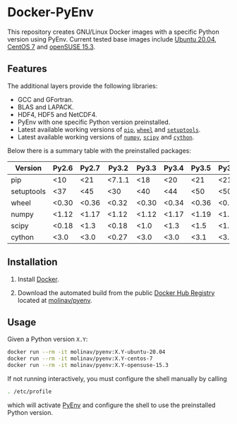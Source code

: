 # Docker-PyEnv

This repository creates GNU/Linux Docker images with a specific Python version
using PyEnv. Current tested base images include [Ubuntu 20.04], [CentOS 7] and
[openSUSE 15.3].


## Features

The additional layers provide the following libraries:

- GCC and GFortran.
- BLAS and LAPACK.
- HDF4, HDF5 and NetCDF4.
- PyEnv with one specific Python version preinstalled.
- Latest available working versions of [`pip`], [`wheel`] and [`setuptools`].
- Latest available working versions of [`numpy`], [`scipy`] and [`cython`].

Below there is a summary table with the preinstalled packages:

| Version    | Py2.6  | Py2.7  | Py3.2  | Py3.3  | Py3.4  | Py3.5   | Py3.6   | Py3.7+  |
|------------|--------|--------|--------|--------|--------|---------|---------|---------|
| pip        | <10    | <21    | <7.1.1 | <18    | <20    | <21     | <21     | <21     |
| setuptools | <37    | <45    | <30    | <40    | <44    | <50     | <50     | <50     |
| wheel      | <0.30  | <0.36  | <0.32  | <0.30  | <0.34  | <0.36   | <0.36   | <0.36   |
| numpy      | <1.12  | <1.17  | <1.12  | <1.12  | <1.17  | <1.19   | <1.20   | <1.21   |
| scipy      | <0.18  | <1.3   | <0.18  | <1.0   | <1.3   | <1.5    | <1.6    | <1.7    |
| cython     | <3.0   | <3.0   | <0.27  | <3.0   | <3.0   | <3.1    | <3.1    | <3.1    |


## Installation

1. Install [Docker](https://www.docker.com/).

2. Download the automated build from the public
   [Docker Hub Registry](https://hub.docker.com/) located at
   [molinav/pyenv](https://hub.docker.com/r/molinav/pyenv).


## Usage

Given a Python version `X.Y`:
```sh
docker run --rm -it molinav/pyenv:X.Y-ubuntu-20.04
docker run --rm -it molinav/pyenv:X.Y-centos-7
docker run --rm -it molinav/pyenv:X.Y-opensuse-15.3
```

If not running interactively, you must configure the shell manually by calling
```sh
. /etc/profile
```
which will activate [PyEnv] and configure the shell to use the preinstalled
Python version.


[Ubuntu 20.04]:
https://hub.docker.com/_/ubuntu
[CentOS 7]:
https://hub.docker.com/_/centos
[openSUSE 15.3]:
https://hub.docker.com/r/opensuse/leap
[PyEnv]:
https://github.com/pyenv/pyenv
[`pip`]:
https://pypi.org/project/pip/
[`setuptools`]:
https://pypi.org/project/setuptools/
[`wheel`]:
https://pypi.org/project/wheel/
[`numpy`]:
https://numpy.org/
[`scipy`]:
https://scipy.org/
[`cython`]:
https://cython.org/
